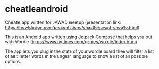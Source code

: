 # cheatleandroid
Cheatle app written for JAWAD meetup (presentation link: https://howldesign.com/presentations/cheatle/jawad-cheatle.html)

This is an Android app written using Jetpack Compose that helps you out with Wordle (https://www.nytimes.com/games/wordle/index.html)

The app lets you plug in the state of your wordle board then will filter a list of all 5 letter words in the English language to show 
a list of all possible options.
